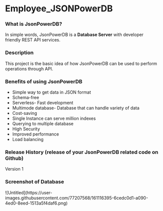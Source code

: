 # Employee_JSONPowerDB

<h3>What is JsonPowerDB?</h3>
In simple words, JsonPowerDB is a <b>Database Server</b> with developer friendly REST API services.

<h3>Description</h3>
This project is the basic idea of how JsonPowerDB can be used to perform operations through API.

<h3>Benefits of using JsonPowerDB</h3>
<ul>
<li>Simple way to get data in JSON format</li>
<li>Schema-free</li>
<li>Serverless- Fast development</li>
<li>Multimode database- Database that can handle variety of data</li>
<li>Cost-saving</li>
<li>Single Instance can serve million indexes</li>
<li>Querying to multiple database</li>
<li>High Security</li>
<li>Improved performance</li>
<li>Load balancing</li>
</ul>

<h3>Release History (release of your JsonPowerDB related code on Github)</h3>
Version 1

<h3>Screenshot of Database</h3>
![Untitled](https://user-images.githubusercontent.com/77207568/161116395-6cedc0d1-a090-4ed0-8eed-1513a5f4daf6.png)
